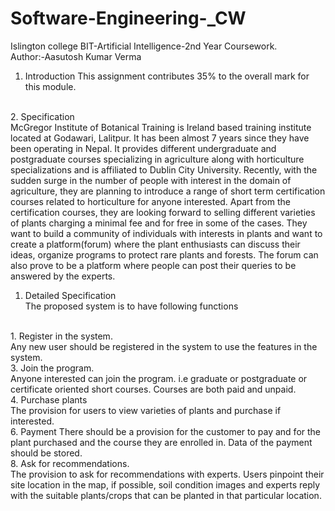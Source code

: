 # Software-Engineering-_CW
Islington college BIT-Artificial Intelligence-2nd Year Coursework.
<br>
Author:-Aasutosh Kumar Verma
<br>

1. Introduction
This assignment contributes 35% to the overall mark for this module.
<br>
2. Specification
   <br>
McGregor Institute of Botanical Training is Ireland based training institute located
at Godawari, Lalitpur. It has been almost 7 years since they have been operating
in Nepal. It provides different undergraduate and postgraduate courses
specializing in agriculture along with horticulture specializations and is affiliated to
Dublin City University. Recently, with the sudden surge in the number of people
with interest in the domain of agriculture, they are planning to introduce a range of
short term certification courses related to horticulture for anyone interested.
Apart from the certification courses, they are looking forward to selling different
varieties of plants charging a minimal fee and for free in some of the cases. They
want to build a community of individuals with interests in plants and want to create
a platform(forum) where the plant enthusiasts can discuss their ideas, organize
programs to protect rare plants and forests. The forum can also prove to be a
platform where people can post their queries to be answered by the experts.

1. Detailed Specification
   <br>
The proposed system is to have following functions
<br>
1. Register in the system.<br>
Any new user should be registered in the system to use the features in the
system.
<br>
3. Join the program.<br>
Anyone interested can join the program. i.e graduate or postgraduate or
certificate oriented short courses. Courses are both paid and unpaid.
<br>
4. Purchase plants<br>
The provision for users to view varieties of plants and purchase if interested.
<br>
6. Payment
There should be a provision for the customer to pay and for the plant
purchased and the course they are enrolled in. Data of the payment should
be stored.
<br>
8. Ask for recommendations.<br>
The provision to ask for recommendations with experts. Users pinpoint their
site location in the map, if possible, soil condition images and experts reply
with the suitable plants/crops that can be planted in that particular location.
<br>
